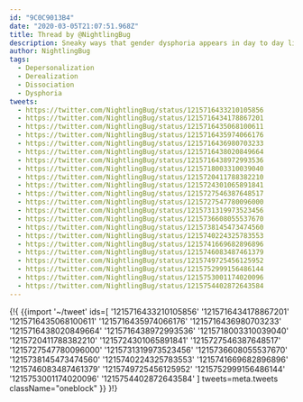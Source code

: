```yaml
---
id: "9C0C9013B4"
date: "2020-03-05T21:07:51.968Z"
title: Thread by @NightlingBug
description: Sneaky ways that gender dysphoria appears in day to day life of a closeted trans person without notice.
author: NightlingBug
tags:
  - Depersonalization
  - Derealization
  - Dissociation
  - Dysphoria
tweets:
  - https://twitter.com/NightlingBug/status/1215716433210105856
  - https://twitter.com/NightlingBug/status/1215716434178867201
  - https://twitter.com/NightlingBug/status/1215716435068100611
  - https://twitter.com/NightlingBug/status/1215716435974066176
  - https://twitter.com/NightlingBug/status/1215716436980703233
  - https://twitter.com/NightlingBug/status/1215716438020849664
  - https://twitter.com/NightlingBug/status/1215716438972993536
  - https://twitter.com/NightlingBug/status/1215718003310039040
  - https://twitter.com/NightlingBug/status/1215720411788382210
  - https://twitter.com/NightlingBug/status/1215724301065891841
  - https://twitter.com/NightlingBug/status/1215727546387648517
  - https://twitter.com/NightlingBug/status/1215727547780096000
  - https://twitter.com/NightlingBug/status/1215731319973523456
  - https://twitter.com/NightlingBug/status/1215736608055537670
  - https://twitter.com/NightlingBug/status/1215738145473474560
  - https://twitter.com/NightlingBug/status/1215740224325783553
  - https://twitter.com/NightlingBug/status/1215741669682896896
  - https://twitter.com/NightlingBug/status/1215746083487461379
  - https://twitter.com/NightlingBug/status/1215749725456125952
  - https://twitter.com/NightlingBug/status/1215752999156486144
  - https://twitter.com/NightlingBug/status/1215753001174020096
  - https://twitter.com/NightlingBug/status/1215754402872643584
---
```

{!{
  {{import '~/tweet' ids=[
    '1215716433210105856'
    '1215716434178867201'
    '1215716435068100611'
    '1215716435974066176'
    '1215716436980703233'
    '1215716438020849664'
    '1215716438972993536'
    '1215718003310039040'
    '1215720411788382210'
    '1215724301065891841'
    '1215727546387648517'
    '1215727547780096000'
    '1215731319973523456'
    '1215736608055537670'
    '1215738145473474560'
    '1215740224325783553'
    '1215741669682896896'
    '1215746083487461379'
    '1215749725456125952'
    '1215752999156486144'
    '1215753001174020096'
    '1215754402872643584'
  ] tweets=meta.tweets className="oneblock" }}
}!}

